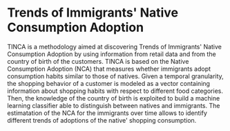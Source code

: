 # Trends of Immigrants' Native Consumption Adoption
TINCA is a methodology aimed at discovering Trends of Immigrants' Native Consumption Adoption by using information from retail data and from the country of birth of the customers. TINCA is based on the Native Consumption Adoption (NCA) that measures whether immigrants adopt consumption habits similar to those of natives. Given a temporal granularity, the shopping behavior of a customer is modeled as a vector containing information about shopping habits with respect to different food categories. Then, the knowledge of the country of birth is exploited to build a machine learning classifier able to distinguish between natives and immigrants. The estimatation of the NCA for the immigrants over time allows to identify different trends of adoptions of the native' shopping consumption.

